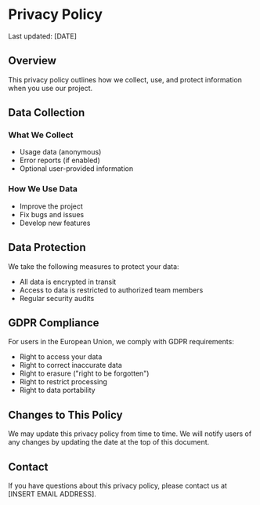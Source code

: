 # Privacy Policy

Last updated: [DATE]

## Overview

This privacy policy outlines how we collect, use, and protect information when you use our project.

## Data Collection

### What We Collect

- Usage data (anonymous)
- Error reports (if enabled)
- Optional user-provided information

### How We Use Data

- Improve the project
- Fix bugs and issues
- Develop new features

## Data Protection

We take the following measures to protect your data:

- All data is encrypted in transit
- Access to data is restricted to authorized team members
- Regular security audits

## GDPR Compliance

For users in the European Union, we comply with GDPR requirements:

- Right to access your data
- Right to correct inaccurate data
- Right to erasure ("right to be forgotten")
- Right to restrict processing
- Right to data portability

## Changes to This Policy

We may update this privacy policy from time to time. We will notify users of any changes by updating the date at the top of this document.

## Contact

If you have questions about this privacy policy, please contact us at [INSERT EMAIL ADDRESS].
